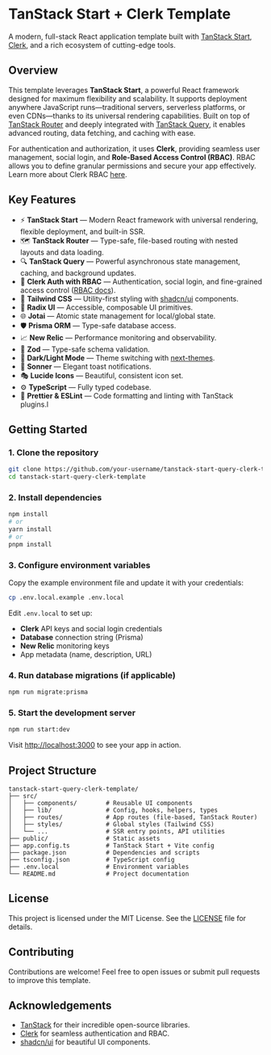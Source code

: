# TanStack Start + Clerk Template

A modern, full-stack React application template built with [TanStack Start](https://tanstack.com/start), [Clerk](https://clerk.com/), and a rich ecosystem of cutting-edge tools.

## Overview

This template leverages **TanStack Start**, a powerful React framework designed for maximum flexibility and scalability. It supports deployment anywhere JavaScript runs—traditional servers, serverless platforms, or even CDNs—thanks to its universal rendering capabilities. Built on top of [TanStack Router](https://tanstack.com/router/latest) and deeply integrated with [TanStack Query](https://tanstack.com/query/latest), it enables advanced routing, data fetching, and caching with ease.

For authentication and authorization, it uses **Clerk**, providing seamless user management, social login, and **Role-Based Access Control (RBAC)**. RBAC allows you to define granular permissions and secure your app effectively. Learn more about Clerk RBAC [here](https://clerk.com/docs/references/nextjs/basic-rbac).

## Key Features

- ⚡ **TanStack Start** — Modern React framework with universal rendering, flexible deployment, and built-in SSR.
- 🗺️ **TanStack Router** — Type-safe, file-based routing with nested layouts and data loading.
- 🔍 **TanStack Query** — Powerful asynchronous state management, caching, and background updates.
- 🔐 **Clerk Auth with RBAC** — Authentication, social login, and fine-grained access control ([RBAC docs](https://clerk.com/docs/references/nextjs/basic-rbac)).
- 🎨 **Tailwind CSS** — Utility-first styling with [shadcn/ui](https://ui.shadcn.com/) components.
- 🧩 **Radix UI** — Accessible, composable UI primitives.
- 🌐 **Jotai** — Atomic state management for local/global state.
- 🛡️ **Prisma ORM** — Type-safe database access.
- 📈 **New Relic** — Performance monitoring and observability.
- 🧰 **Zod** — Type-safe schema validation.
- 🌙 **Dark/Light Mode** — Theme switching with [next-themes](https://github.com/pacocoursey/next-themes).
- 🔔 **Sonner** — Elegant toast notifications.
- 🎭 **Lucide Icons** — Beautiful, consistent icon set.
- ⚙️ **TypeScript** — Fully typed codebase.
- 🧹 **Prettier & ESLint** — Code formatting and linting with TanStack plugins.l

## Getting Started

### 1. Clone the repository

```bash
git clone https://github.com/your-username/tanstack-start-query-clerk-template.git
cd tanstack-start-query-clerk-template
```

### 2. Install dependencies

```bash
npm install
# or
yarn install
# or
pnpm install
```

### 3. Configure environment variables

Copy the example environment file and update it with your credentials:

```bash
cp .env.local.example .env.local
```

Edit `.env.local` to set up:

- **Clerk** API keys and social login credentials
- **Database** connection string (Prisma)
- **New Relic** monitoring keys
- App metadata (name, description, URL)

### 4. Run database migrations (if applicable)

```bash
npm run migrate:prisma
```

### 5. Start the development server

```bash
npm run start:dev
```

Visit [http://localhost:3000](http://localhost:3000) to see your app in action.

## Project Structure

```plaintext
tanstack-start-query-clerk-template/
├── src/
│   ├── components/        # Reusable UI components
│   ├── lib/               # Config, hooks, helpers, types
│   ├── routes/            # App routes (file-based, TanStack Router)
│   ├── styles/            # Global styles (Tailwind CSS)
│   └── ...                # SSR entry points, API utilities
├── public/                # Static assets
├── app.config.ts          # TanStack Start + Vite config
├── package.json           # Dependencies and scripts
├── tsconfig.json          # TypeScript config
├── .env.local             # Environment variables
└── README.md              # Project documentation
```

## License

This project is licensed under the MIT License. See the [LICENSE](./LICENSE) file for details.

## Contributing

Contributions are welcome! Feel free to open issues or submit pull requests to improve this template.

## Acknowledgements

- [TanStack](https://tanstack.com/) for their incredible open-source libraries.
- [Clerk](https://clerk.com/) for seamless authentication and RBAC.
- [shadcn/ui](https://ui.shadcn.com/) for beautiful UI components.
